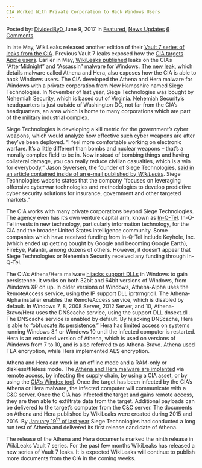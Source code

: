 ```yaml
---
CIA Worked With Private Corporation to Hack Windows Users
---
```

<article class="post-listing post-20485 post type-post status-publish format-standard has-post-thumbnail hentry  tag-cia tag-corporation tag-hack tag-private tag-users tag-windows tag-worked">
    <div class="post-inner">
        <span>Posted by: <a href="https://www.deepdotweb.com/author/dividedby0/" title="">DividedBy0 </a></span>
    <span>June 9, 2017</span>
    <span>in <a href="https://www.deepdotweb.com/category/deepdot-news/" rel="category tag">Featured</a>, <a href="https://www.deepdotweb.com/category/news-updates/" rel="category tag">News Updates</a></span>
    <span><a href="https://www.deepdotweb.com/2017/06/09/cia-worked-private-corporation-hack-windows-users/#comments">6 Comments</a></span>
    </p>
    <div class="clear"></div>
    <div class="entry">
    <p>In late May, WikiLeaks released another edition of their <a href="https://www.deepdotweb.com/2017/03/23/cia-forced-hack-phones-snoop-signal-whatsapp-users/">Vault 7 series of leaks from the CIA</a>. Previous Vault 7 leaks exposed how the <a href="https://www.deepdotweb.com/2017/04/08/wikileaks-releases-dark-matter-identifies-hacking-targets-cia/">CIA targets Apple users</a>. Earlier in May, <a href="https://wikileaks.org/vault7/aftermidnight/">WikiLeaks published</a> leaks on the CIA&#8217;s “AfterMidnight” and “Assassin” malware for Windows. <a href="https://wikileaks.org/vault7/releases/#Athena">The new leak</a>, which details malware called Athena and Hera, also exposes how the CIA is able to hack Windows users. The CIA developed the Athena and Hera malware for Windows with a private corporation from New Hampshire named Siege Technologies. In November of last year, Siege Technologies was bought by Nehemiah Security, which is based out of Virginia. Nehemiah Security&#8217;s headquarters is just outside of Washington DC, not far from the CIA&#8217;s headquarters, an area which is home to many corporations which are part of the military industrial complex.</p>
    <p>Siege Technologies is developing a kill metric for the government&#8217;s cyber weapons, which would analyze how effective such cyber weapons are after they&#8217;ve been deployed. “I feel more comfortable working on electronic warfare. It’s a little different than bombs and nuclear weapons – that’s a morally complex field to be in. Now instead of bombing things and having collateral damage, you can really reduce civilian casualties, which is a win for everybody,” Jason Syversen, the founder of Siege Technologies, <a href="https://wikileaks.org/hackingteam/emails/emailid/169933">said in an article contained inside of an e-mail published by </a><a href="https://wikileaks.org/hackingteam/emails/emailid/169933"><em>WikiLeaks</em></a>. Siege Technologies website states that the company “focuses on leveraging offensive cyberwar technologies and methodologies to develop predictive cyber security solutions for insurance, government and other targeted markets.”</p>
    <p>The CIA works with many private corporations beyond Siege Technologies. The agency even has it&#8217;s own venture capital arm, known as <a href="https://en.wikipedia.org/wiki/In-Q-Tel">In-Q-Tel</a>. In-Q-Tel invests in new technology, particularly information technology, for the CIA and the broader United States intelligence community. Some companies which have received funding from In-Q-Tel include Keyhole, Inc. (which ended up getting bought by Google and becoming Google Earth), FireEye, Palantir, among dozens of others. However, it doesn&#8217;t appear that Siege Technologies or Nehemiah Security received any funding through In-Q-Tel.</p>
    <p>The CIA&#8217;s Athena/Hera malware <a href="https://wikileaks.org/vault7/document/AthenaTechnologyOverview/">hijacks support DLLs</a> in Windows to gain persistence. It works on both 32bit and 64bit versions of Windows, from Windows XP on up. In older versions of Windows, Athena-Alpha uses the RemoteAccess service, using the IP support DLL iprtrmgr.dll. The Athena-Alpha installer enables the RemoteAccess service, which is disabled by default. In Windows 7, 8, 2008 Server, 2012 Server, and 10, Athena-Bravo/Hera uses the DNScache service, using the support DLL dnsext.dll. The DNScache service is enabled by default. By hijacking DNScache, Hera is able to “<a href="https://wikileaks.org/vault7/document/ATHENA-DEMO/">obfuscate its persistence</a>.” Hera has limited access on systems running Windows 8.1 or Windows 10 until the infected computer is restarted. Hera is an extended version of Athena, which is used on versions of Windows from 7 to 10, and is also referred to as Athena-Bravo. Athena used TEA encryption, while Hera implemented AES encryption.</p>
    <p>Athena and Hera can work in an offline mode and a RAM-only or diskless/fileless mode. The <a href="https://wikileaks.org/vault7/document/Athena/">Athena and Hera malware are implanted</a> via remote access, by infecting the supply chain, by using a CIA asset, or by using the <a href="https://wikileaks.org/ciav7p1/cms/page_49414161.html">CIA&#8217;s Windex tool</a>. Once the target has been infected by the CIA&#8217;s Athena or Hera malware, the infected computer will communicate with a C&amp;C server. Once the CIA has infected the target and gains remote access, they are then able to exfiltrate data from the target. Additional payloads can be delivered to the target&#8217;s computer from the C&amp;C server. The documents on Athena and Hera published by WikiLeaks were created during 2015 and 2016. By <a href="https://wikileaks.org/vault7/document/Athena_Progress-20160119/">January 19</a><a href="https://wikileaks.org/vault7/document/Athena_Progress-20160119/"><sup>th</sup></a><a href="https://wikileaks.org/vault7/document/Athena_Progress-20160119/"> of last year</a> Siege Technologies had conducted a long run test of Athena and delivered its first release candidate of Athena.</p>
    <p>The release of the Athena and Hera documents marked the ninth release in WikiLeaks Vault 7 series. For the past few months WikiLeaks has released a new series of Vault 7 leaks. It is expected WikiLeaks will continue to publish more documents from the CIA in the coming weeks.</p>
    </div>
    <span style="display:none"><a href="https://www.deepdotweb.com/tag/cia/" rel="tag">cia</a> <a href="https://www.deepdotweb.com/tag/corporation/" rel="tag">corporation</a> <a href="https://www.deepdotweb.com/tag/hack/" rel="tag">hack</a> <a href="https://www.deepdotweb.com/tag/private/" rel="tag">private</a> <a href="https://www.deepdotweb.com/tag/users/" rel="tag">users</a> <a href="https://www.deepdotweb.com/tag/windows/" rel="tag">windows</a> <a href="https://www.deepdotweb.com/tag/worked/" rel="tag">worked</a></span> <span style="display:none" class="updated">2017-06-09</span>
    <div style="display:none" class="vcard author" itemprop="author" itemscope itemtype="http://schema.org/Person"><strong class="fn" itemprop="name"><a href="https://www.deepdotweb.com/author/dividedby0/" title="Posts by DividedBy0" rel="author">DividedBy0</a></strong></div>
    </div>
</article>

